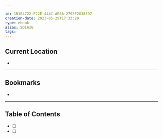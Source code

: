 ```yaml
---

id: 1B1E4722-F22E-444C-AE6A-2795F2838397
creation-date: 2023-05-29T17:33:29 
type: ebook
alias: SDIAIG
tags:
---
```


## Current Location
- 

---
## Bookmarks 
- 

---
## Table of Contents
- [ ] 
- [ ] 